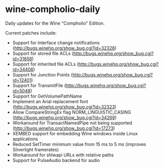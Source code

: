 wine-compholio-daily
====================

Daily updates for the Wine "Compholio" Edition.

Current patches include:
* Support for interface change notifications (http://bugs.winehq.org/show_bug.cgi?id=32328)
* Support for stored file ACLs (http://bugs.winehq.org/show_bug.cgi?id=31858)
* Support for inherited file ACLs (http://bugs.winehq.org/show_bug.cgi?id=34406)
* Support for Junction Points (http://bugs.winehq.org/show_bug.cgi?id=12401)
* Support for TransmitFile (http://bugs.winehq.org/show_bug.cgi?id=5048)
* Support for GetVolumePathName
* Implement an Arial replacement font (http://bugs.winehq.org/show_bug.cgi?id=32323)
* Allow CompareStringEx flag NORM_LINGUISTIC_CASING (http://bugs.winehq.org/show_bug.cgi?id=34269)
* Workaround for TransactNamedPipe not being supported (http://bugs.winehq.org/show_bug.cgi?id=17273)
* XEMBED support for embedding Wine windows inside Linux applications
* Reduced SetTimer minimum value from 15 ms to 5 ms (improves Silverlight framerates)
* Workaround for shlwapi URLs with relative paths
* Support for PulseAudio backend for audio
